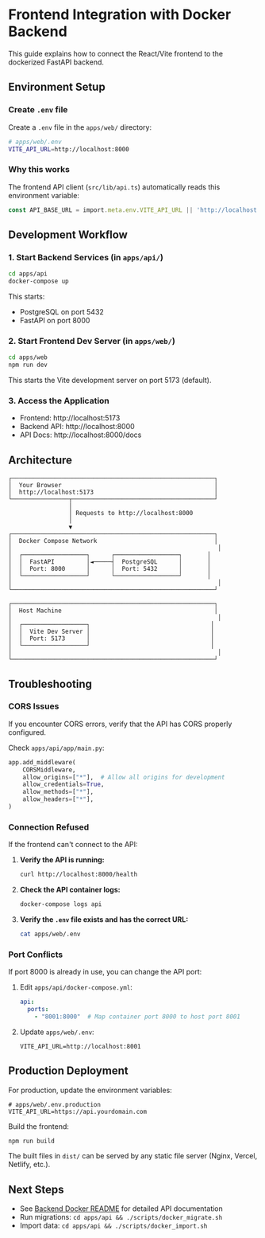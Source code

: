 # Frontend Integration with Docker Backend

This guide explains how to connect the React/Vite frontend to the dockerized FastAPI backend.

## Environment Setup

### Create `.env` file

Create a `.env` file in the `apps/web/` directory:

```bash
# apps/web/.env
VITE_API_URL=http://localhost:8000
```

### Why this works

The frontend API client (`src/lib/api.ts`) automatically reads this environment variable:

```typescript
const API_BASE_URL = import.meta.env.VITE_API_URL || 'http://localhost:8000';
```

## Development Workflow

### 1. Start Backend Services (in `apps/api/`)

```bash
cd apps/api
docker-compose up
```

This starts:
- PostgreSQL on port 5432
- FastAPI on port 8000

### 2. Start Frontend Dev Server (in `apps/web/`)

```bash
cd apps/web
npm run dev
```

This starts the Vite development server on port 5173 (default).

### 3. Access the Application

- Frontend: http://localhost:5173
- Backend API: http://localhost:8000
- API Docs: http://localhost:8000/docs

## Architecture

```
┌─────────────────────────────────────────────────────────┐
│  Your Browser                                           │
│  http://localhost:5173                                  │
└────────────────┬────────────────────────────────────────┘
                 │
                 │ Requests to http://localhost:8000
                 │
                 ▼
┌─────────────────────────────────────────────────────────┐
│  Docker Compose Network                                 │
│                                                          │
│  ┌──────────────────┐      ┌──────────────────┐       │
│  │  FastAPI         │◄─────┤  PostgreSQL      │       │
│  │  Port: 8000      │      │  Port: 5432      │       │
│  └──────────────────┘      └──────────────────┘       │
│                                                          │
└─────────────────────────────────────────────────────────┘

┌─────────────────────────────────────────────────────────┐
│  Host Machine                                           │
│                                                          │
│  ┌──────────────────┐                                  │
│  │  Vite Dev Server │                                  │
│  │  Port: 5173      │                                  │
│  └──────────────────┘                                  │
│                                                          │
└─────────────────────────────────────────────────────────┘
```

## Troubleshooting

### CORS Issues

If you encounter CORS errors, verify that the API has CORS properly configured.

Check `apps/api/app/main.py`:

```python
app.add_middleware(
    CORSMiddleware,
    allow_origins=["*"],  # Allow all origins for development
    allow_credentials=True,
    allow_methods=["*"],
    allow_headers=["*"],
)
```

### Connection Refused

If the frontend can't connect to the API:

1. **Verify the API is running:**
   ```bash
   curl http://localhost:8000/health
   ```

2. **Check the API container logs:**
   ```bash
   docker-compose logs api
   ```

3. **Verify the `.env` file exists and has the correct URL:**
   ```bash
   cat apps/web/.env
   ```

### Port Conflicts

If port 8000 is already in use, you can change the API port:

1. Edit `apps/api/docker-compose.yml`:
   ```yaml
   api:
     ports:
       - "8001:8000"  # Map container port 8000 to host port 8001
   ```

2. Update `apps/web/.env`:
   ```env
   VITE_API_URL=http://localhost:8001
   ```

## Production Deployment

For production, update the environment variables:

```env
# apps/web/.env.production
VITE_API_URL=https://api.yourdomain.com
```

Build the frontend:

```bash
npm run build
```

The built files in `dist/` can be served by any static file server (Nginx, Vercel, Netlify, etc.).

## Next Steps

- See [Backend Docker README](../api/DOCKER_README.md) for detailed API documentation
- Run migrations: `cd apps/api && ./scripts/docker_migrate.sh`
- Import data: `cd apps/api && ./scripts/docker_import.sh`


